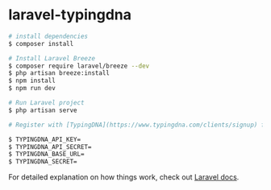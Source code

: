 # laravel-typingdna

```bash
# install dependencies
$ composer install

# Install Laravel Breeze
$ composer require laravel/breeze --dev
$ php artisan breeze:install
$ npm install
$ npm run dev

# Run Laravel project
$ php artisan serve

# Register with [TypingDNA](https://www.typingdna.com/clients/signup) for credentials

$ TYPINGDNA_API_KEY=
$ TYPINGDNA_API_SECRET=
$ TYPINGDNA_BASE_URL=
$ TYPINGDNA_SECRET=

```

For detailed explanation on how things work, check out [Laravel docs](https://laravel.com/).
